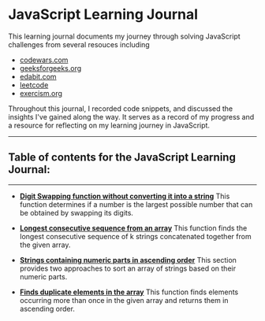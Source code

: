 # JavaScript Learning Journal

This learning journal documents my journey through solving JavaScript challenges from several resouces including

- [codewars.com](https://www.codewars.com/users/jgchoti)
- [geeksforgeeks.org](https://www.geeksforgeeks.org/user/jgchoto42h/)
- [edabit.com](https://edabit.com/user/WT4DRCWmoNwZYNnCC)
- [leetcode](https://leetcode.com/jgchoti/)
- [exercism.org](https://exercism.org)

Throughout this journal, I recorded code snippets, and discussed the insights I've gained along the way. It serves as a record of my progress and a resource for reflecting on my learning journey in JavaScript.

---

## Table of contents for the JavaScript Learning Journal:

---

- **[Digit Swapping function without converting it into a string](https://github.com/jgchoti/studynote/blob/main/js-learning-journal/js-digit-swap.md)** This function determines if a number is the largest possible number that can be obtained by swapping its digits.

- **[Longest consecutive sequence from an array](https://github.com/jgchoti/studynote/blob/main/js-learning-journal/js-longest-consec.md)** This function finds the longest consecutive sequence of k strings concatenated together from the given array.

- **[Strings containing numeric parts in ascending order](https://github.com/jgchoti/studynote/blob/main/js-learning-journal/js-get-numeric.md)**
This section provides two approaches to sort an array of strings based on their numeric parts.

- **[Finds duplicate elements in the array](https://github.com/jgchoti/studynote/blob/main/js-learning-journal/js-duplicate-in-arr.md)** This function finds elements occurring more than once in the given array and returns them in ascending order.
